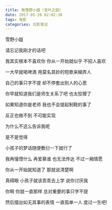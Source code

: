 ```yaml
---
title: 致雪野小姐（言叶之庭）
date: 2017-05-28 02:02:38
tags: 电影
categories: 光影笔记
---
```

雪野小姐

请忘记我刚才的话吧


我其实根本不喜欢你 你从一开始就似乎 不招人喜欢

一大早就喝啤酒 用莫名其妙的短歌来糊弄人

自己的事只字不提 却不停套出别人的心思

<!-- more --> 

你早就知道我们是师生关系了吧 也太狡猾了

如果知道你是老师 我也不会提起制鞋的事了

反正也做不到 不可能实现

为什么不这么告诉我呢

是不是觉得

小孩子的梦话随便敷衍一下就行了

我再憧憬什么 再爱慕谁 也无法传达 不过一厢情愿

你从一开始就知道了 那就说清楚啊

真碍眼 小孩子就该乖乖去上学 说你讨厌我

你啊 你就一直那样 总对重要的事只字不提 

然后摆出如无其事的表情 一直孤单一人 度过一生吧!